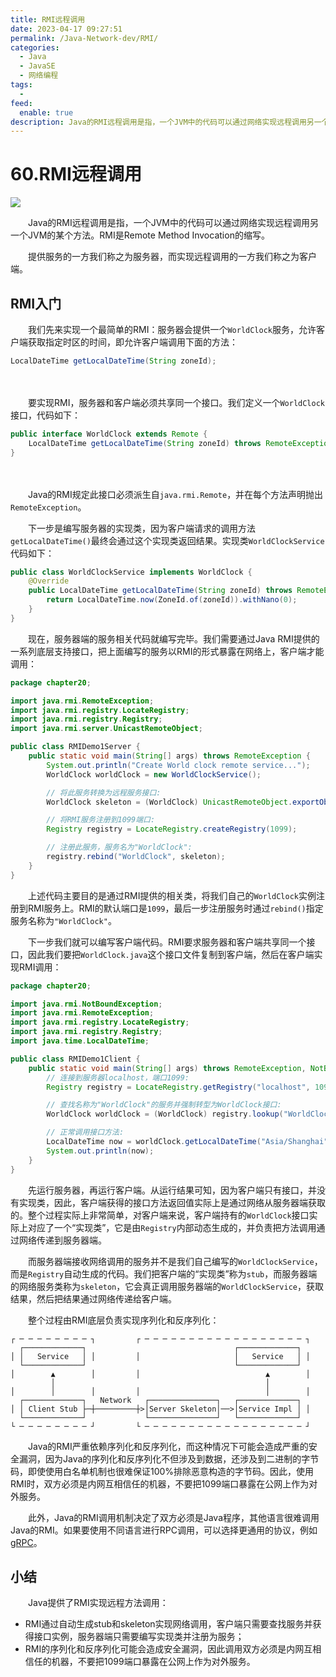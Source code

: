 ```yaml
---
title: RMI远程调用
date: 2023-04-17 09:27:51
permalink: /Java-Network-dev/RMI/
categories:
  - Java
  - JavaSE
  - 网络编程
tags:
  - 
feed:
  enable: true
description: Java的RMI远程调用是指，一个JVM中的代码可以通过网络实现远程调用另一个JVM的某个方法。RMI是Remote Method Invocation的缩写。
---
```

# 60.RMI远程调用

![](https://image.peterjxl.com/blog/236.jpeg)


　　Java的RMI远程调用是指，一个JVM中的代码可以通过网络实现远程调用另一个JVM的某个方法。RMI是Remote Method Invocation的缩写。

　　提供服务的一方我们称之为服务器，而实现远程调用的一方我们称之为客户端。

<!-- more -->

## RMI入门

　　我们先来实现一个最简单的RMI：服务器会提供一个`WorldClock`​服务，允许客户端获取指定时区的时间，即允许客户端调用下面的方法：

```java
LocalDateTime getLocalDateTime(String zoneId);
```

　　‍

　　要实现RMI，服务器和客户端必须共享同一个接口。我们定义一个`WorldClock`​接口，代码如下：

```java
public interface WorldClock extends Remote {
    LocalDateTime getLocalDateTime(String zoneId) throws RemoteException;
}
```

　　‍

　　Java的RMI规定此接口必须派生自`java.rmi.Remote`​，并在每个方法声明抛出`RemoteException`​。

　　下一步是编写服务器的实现类，因为客户端请求的调用方法`getLocalDateTime()`​最终会通过这个实现类返回结果。实现类`WorldClockService`​代码如下：

```java
public class WorldClockService implements WorldClock {
    @Override
    public LocalDateTime getLocalDateTime(String zoneId) throws RemoteException {
        return LocalDateTime.now(ZoneId.of(zoneId)).withNano(0);
    }
}
```

　　现在，服务器端的服务相关代码就编写完毕。我们需要通过Java RMI提供的一系列底层支持接口，把上面编写的服务以RMI的形式暴露在网络上，客户端才能调用：

```java
package chapter20;

import java.rmi.RemoteException;
import java.rmi.registry.LocateRegistry;
import java.rmi.registry.Registry;
import java.rmi.server.UnicastRemoteObject;

public class RMIDemo1Server {
    public static void main(String[] args) throws RemoteException {
        System.out.println("Create World clock remote service...");
        WorldClock worldClock = new WorldClockService();

        // 将此服务转换为远程服务接口:
        WorldClock skeleton = (WorldClock) UnicastRemoteObject.exportObject(worldClock, 0);

        // 将RMI服务注册到1099端口:
        Registry registry = LocateRegistry.createRegistry(1099);

        // 注册此服务，服务名为"WorldClock":
        registry.rebind("WorldClock", skeleton);
    }
}
```

　　上述代码主要目的是通过RMI提供的相关类，将我们自己的`WorldClock`​实例注册到RMI服务上。RMI的默认端口是`1099`​，最后一步注册服务时通过`rebind()`​指定服务名称为`"WorldClock"`​。

　　下一步我们就可以编写客户端代码。RMI要求服务器和客户端共享同一个接口，因此我们要把`WorldClock.java`​这个接口文件复制到客户端，然后在客户端实现RMI调用：

```java
package chapter20;

import java.rmi.NotBoundException;
import java.rmi.RemoteException;
import java.rmi.registry.LocateRegistry;
import java.rmi.registry.Registry;
import java.time.LocalDateTime;

public class RMIDemo1Client {
    public static void main(String[] args) throws RemoteException, NotBoundException {
        // 连接到服务器localhost，端口1099:
        Registry registry = LocateRegistry.getRegistry("localhost", 1099);

        // 查找名称为"WorldClock"的服务并强制转型为WorldClock接口:
        WorldClock worldClock = (WorldClock) registry.lookup("WorldClock");

        // 正常调用接口方法:
        LocalDateTime now = worldClock.getLocalDateTime("Asia/Shanghai");
        System.out.println(now);
    }
}
```

　　先运行服务器，再运行客户端。从运行结果可知，因为客户端只有接口，并没有实现类，因此，客户端获得的接口方法返回值实际上是通过网络从服务器端获取的。整个过程实际上非常简单，对客户端来说，客户端持有的`WorldClock`​接口实际上对应了一个“实现类”，它是由`Registry`​内部动态生成的，并负责把方法调用通过网络传递到服务器端。

　　而服务器端接收网络调用的服务并不是我们自己编写的`WorldClockService`​，而是`Registry`​自动生成的代码。我们把客户端的“实现类”称为`stub`​，而服务器端的网络服务类称为`skeleton`​，它会真正调用服务器端的`WorldClockService`​，获取结果，然后把结果通过网络传递给客户端。

　　整个过程由RMI底层负责实现序列化和反序列化：

```
┌ ─ ─ ─ ─ ─ ─ ─ ─ ┐         ┌ ─ ─ ─ ─ ─ ─ ─ ─ ─ ─ ─ ─ ─ ─ ─ ─ ─ ─ ┐
  ┌─────────────┐                                 ┌─────────────┐
│ │   Service   │ │         │                     │   Service   │ │
  └─────────────┘                                 └─────────────┘
│        ▲        │         │                            ▲        │
         │                                               │
│        │        │         │                            │        │
  ┌─────────────┐   Network   ┌───────────────┐   ┌─────────────┐
│ │ Client Stub ├─┼─────────┼>│Server Skeleton│──>│Service Impl │ │
  └─────────────┘             └───────────────┘   └─────────────┘
└ ─ ─ ─ ─ ─ ─ ─ ─ ┘         └ ─ ─ ─ ─ ─ ─ ─ ─ ─ ─ ─ ─ ─ ─ ─ ─ ─ ─ ┘
```

　　Java的RMI严重依赖序列化和反序列化，而这种情况下可能会造成严重的安全漏洞，因为Java的序列化和反序列化不但涉及到数据，还涉及到二进制的字节码，即使使用白名单机制也很难保证100%排除恶意构造的字节码。因此，使用RMI时，双方必须是内网互相信任的机器，不要把1099端口暴露在公网上作为对外服务。

　　此外，Java的RMI调用机制决定了双方必须是Java程序，其他语言很难调用Java的RMI。如果要使用不同语言进行RPC调用，可以选择更通用的协议，例如[gRPC](https://grpc.io/)。

## 小结

　　Java提供了RMI实现远程方法调用：

* RMI通过自动生成stub和skeleton实现网络调用，客户端只需要查找服务并获得接口实例，服务器端只需要编写实现类并注册为服务；
* RMI的序列化和反序列化可能会造成安全漏洞，因此调用双方必须是内网互相信任的机器，不要把1099端口暴露在公网上作为对外服务。
